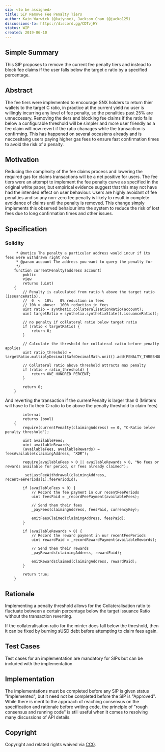 ```yaml
---
sip: <to be assigned>
title: SIP Remove Fee Penalty Tiers
author: Kain Warwick (@kaiynne), Jackson Chan (@jacko125)
discussions-to: https://discord.gg/CDTvjHY
status: WIP
created: 2019-06-10
---
```


<!--You can leave these HTML comments in your merged SIP and delete the visible duplicate text guides, they will not appear and may be helpful to refer to if you edit it again. This is the suggested template for new SIPs. Note that an SIP number will be assigned by an editor. When opening a pull request to submit your SIP, please use an abbreviated title in the filename, `sip-draft_title_abbrev.md`. The title should be 44 characters or less.-->

## Simple Summary
<!--"If you can't explain it simply, you don't understand it well enough." Provide a simplified and layman-accessible explanation of the SIP.-->
This SIP proposes to remove the current fee penalty tiers and instead to block fee claims if the user falls below the target c ratio by a specified percentage.

## Abstract
<!--A short (~200 word) description of the technical issue being addressed.-->
The fee tiers were implemented to encourage SNX holders to return thier wallets to the target C ratio, in practice at the current yield no user is willingly incurring any level of fee penalty, so the penalities past 25% are unneccesary. Removing the tiers and blocking fee claims if the ratio falls below a configurable threshold will be simpler and more user friendly as a fee claim will now revert if the ratio chanages while the transaction is confirming. This has happened on several occasions already and is neccesitaing users paying higher gas fees to ensure fast confirmation times to avoid the risk of a penalty.

## Motivation
<!--The motivation is critical for SIPs that want to change Synthetix. It should clearly explain why the existing protocol specification is inadequate to address the problem that the SIP solves. SIP submissions without sufficient motivation may be rejected outright.-->
Reducing the complexity of the fee claims process and lowering the required gas for claims transactions will be a net positive for users. The fee tiers were an attempt to implement the fee penalty curve as specified in the original white paper, but empirical evidence suggest that this may not have had the intended effect on user behaviour. Users are highly avoidant of fee penalties and so any non-zero fee penalty is likely to result in complete avoidance of claims until the penalty is removed. This change simply implements this observed behaiour into the system to reduce the risk of lost fees due to long confirmation times and other issues.

## Specification
<!--The technical specification should describe the syntax and semantics of any new feature.-->

### Solidity

``` /**
     * @notice The penalty a particular address would incur if its fees were withdrawn right now
     * @param account The address you want to query the penalty for
     */
    function currentPenalty(address account)
        public
        view
        returns (uint)
    {
        // Penalty is calculated from ratio % above the target ratio (issuanceRatio).
        //  0  <  10%:   0% reduction in fees
        // 10% > above:  100% reduction in fees
        uint ratio = synthetix.collateralisationRatio(account);
        uint targetRatio = synthetix.synthetixState().issuanceRatio();

        // no penalty if collateral ratio below target ratio
        if (ratio < targetRatio) {
            return 0;
        }

        // Calculate the threshold for collateral ratio before penalty applies
        uint ratio_threshold = targetRatio.multiplyDecimal(SafeDecimalMath.unit().add(PENALTY_THRESHOLD));

        // Collateral ratio above threshold attracts max penalty
        if (ratio > ratio_threshold) {
            return ONE_HUNDRED_PERCENT;
        }

        return 0;
    }
```

And reverting the transaction if the currentPenalty is larger than 0 (Minters will have to fix their C-ratio to be above the penalty threshold to claim fees)

```     function _claimFees(address claimingAddress, bytes4 currencyKey)
        internal
        returns (bool)
    {
        require(currentPenalty(claimingAddress) == 0, "C-Ratio below penalty threshold");

        uint availableFees;
        uint availableRewards;
        (availableFees, availableRewards) = feesAvailable(claimingAddress, "XDR");

        require(availableFees > 0 || availableRewards > 0, "No fees or rewards available for period, or fees already claimed");

        _setLastFeeWithdrawal(claimingAddress, recentFeePeriods[1].feePeriodId);

        if (availableFees > 0) {
            // Record the fee payment in our recentFeePeriods
            uint feesPaid = _recordFeePayment(availableFees);

            // Send them their fees
            _payFees(claimingAddress, feesPaid, currencyKey);

            emitFeesClaimed(claimingAddress, feesPaid);
        }

        if (availableRewards > 0) {
            // Record the reward payment in our recentFeePeriods
            uint rewardPaid = _recordRewardPayment(availableRewards);

            // Send them their rewards
            _payRewards(claimingAddress, rewardPaid);

            emitRewardsClaimed(claimingAddress, rewardPaid);
        }

        return true;
    }
```

## Rationale
<!--The rationale fleshes out the specification by describing what motivated the design and why particular design decisions were made. It should describe alternate designs that were considered and related work, e.g. how the feature is supported in other languages. The rationale may also provide evidence of consensus within the community, and should discuss important objections or concerns raised during discussion.-->

Implementing a penalty threshold allows for the Collateralisation ratio to fluctuate between a certain percentage below the target issuance Ratio without the transaction reverting.

If the collateralisation ratio for the minter does fall below the threshold, then it can be fixed by burning sUSD debt before attempting to claim fees again.

## Test Cases
<!--Test cases for an implementation are mandatory for SIPs but can be included with the implementation..-->
Test cases for an implementation are mandatory for SIPs but can be included with the implementation.

## Implementation
<!--The implementations must be completed before any SIP is given status "Implemented", but it need not be completed before the SIP is "Approved". While there is merit to the approach of reaching consensus on the specification and rationale before writing code, the principle of "rough consensus and running code" is still useful when it comes to resolving many discussions of API details.-->
The implementations must be completed before any SIP is given status "Implemented", but it need not be completed before the SIP is "Approved". While there is merit to the approach of reaching consensus on the specification and rationale before writing code, the principle of "rough consensus and running code" is still useful when it comes to resolving many discussions of API details.

## Copyright
Copyright and related rights waived via [CC0](https://creativecommons.org/publicdomain/zero/1.0/).
